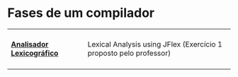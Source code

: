 # Fases de um compilador


<table> 
    <tr> 
      <td>
          <h4> <a href="https://github.com/amrm121/LexAnalysis/tree/v2">Analisador Lexicográfico</a> </h4>
      </td>
        <td> 
              Lexical Analysis using JFlex (Exercício 1 proposto pelo professor)
        </td>
    </tr> 
</table>

